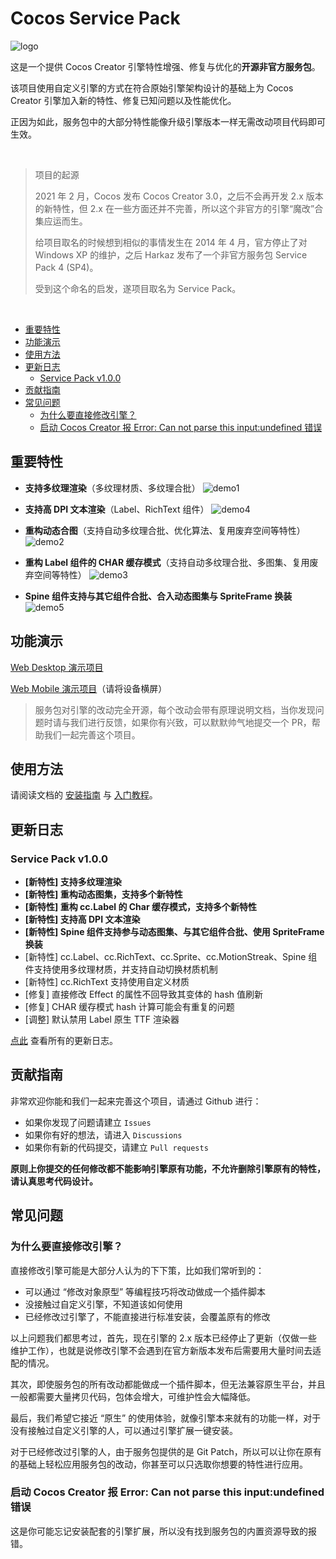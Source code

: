 # Cocos Service Pack

![logo](/docs/static/img/logo2.png)

这是一个提供 Cocos Creator 引擎特性增强、修复与优化的**开源非官方服务包**。

该项目使用自定义引擎的方式在符合原始引擎架构设计的基础上为 Cocos Creator 引擎加入新的特性、修复已知问题以及性能优化。

正因为如此，服务包中的大部分特性能像升级引擎版本一样无需改动项目代码即可生效。

<br>

> 项目的起源
> 
>2021 年 2 月，Cocos 发布 Cocos Creator 3.0，之后不会再开发 2.x 版本的新特性，但 2.x 在一些方面还并不完善，所以这个非官方的引擎“魔改”合集应运而生。
>
>给项目取名的时候想到相似的事情发生在 2014 年 4 月，官方停止了对 Windows XP 的维护，之后 Harkaz 发布了一个非官方服务包 Service Pack 4 (SP4)。
>
>受到这个命名的启发，遂项目取名为 Service Pack。

<br>

<!-- @import "[TOC]" {cmd="toc" depthFrom=2 depthTo=6 orderedList=false} -->

<!-- code_chunk_output -->

- [重要特性](#重要特性)
- [功能演示](#功能演示)
- [使用方法](#使用方法)
- [更新日志](#更新日志)
  - [Service Pack v1.0.0](#service-pack-v100)
- [贡献指南](#贡献指南)
- [常见问题](#常见问题)
  - [为什么要直接修改引擎？](#为什么要直接修改引擎)
  - [启动 Cocos Creator 报 Error: Can not parse this input:undefined 错误](#启动-cocos-creator-报-error-can-not-parse-this-inputundefined-错误)

<!-- /code_chunk_output -->

## 重要特性

- **支持多纹理渲染**（多纹理材质、多纹理合批）
  ![demo1](/docs/static/demo-imgs/demo1.png)

- **支持高 DPI 文本渲染**（Label、RichText 组件）
  ![demo4](/docs/static/demo-imgs/demo4.png)

- **重构动态合图**（支持自动多纹理合批、优化算法、复用废弃空间等特性）
  ![demo2](/docs/static/demo-imgs/demo2.png)

- **重构 Label 组件的 CHAR 缓存模式**（支持自动多纹理合批、多图集、复用废弃空间等特性）
  ![demo3](/docs/static/demo-imgs/demo3.png)

- **Spine 组件支持与其它组件合批、合入动态图集与 SpriteFrame 换装**
  ![demo5](/docs/static/demo-imgs/demo5.png)

## 功能演示

[Web Desktop 演示项目](https://smallmain.gitee.io/cocos-service-pack/demo/v1.0.0/web-desktop/index.html)

[Web Mobile 演示项目](https://smallmain.gitee.io/cocos-service-pack/demo/v1.0.0/web-mobile/index.html)（请将设备横屏）

> 服务包对引擎的改动完全开源，每个改动会带有原理说明文档，当你发现问题时请与我们进行反馈，如果你有兴致，可以默默帅气地提交一个 PR，帮助我们一起完善这个项目。

## 使用方法

请阅读文档的 [安装指南](https://smallmain.gitee.io/cocos-service-pack/docs/installation-guide/installation-intro) 与 [入门教程](https://smallmain.gitee.io/cocos-service-pack/docs/start-guide/start-guide-intro)。

## 更新日志

### Service Pack v1.0.0

- **[新特性] 支持多纹理渲染**
- **[新特性] 重构动态图集，支持多个新特性**
- **[新特性] 重构 cc.Label 的 Char 缓存模式，支持多个新特性**
- **[新特性] 支持高 DPI 文本渲染**
- **[新特性] Spine 组件支持参与动态图集、与其它组件合批、使用 SpriteFrame 换装**
- [新特性] cc.Label、cc.RichText、cc.Sprite、cc.MotionStreak、Spine 组件支持使用多纹理材质，并支持自动切换材质机制
- [新特性] cc.RichText 支持使用自定义材质
- [修复] 直接修改 Effect 的属性不回导致其变体的 hash 值刷新
- [修复] CHAR 缓存模式 hash 计算可能会有重复的问题
- [调整] 默认禁用 Label 原生 TTF 渲染器

[点此](https://smallmain.gitee.io/cocos-service-pack/docs/update-log) 查看所有的更新日志。

## 贡献指南

非常欢迎你能和我们一起来完善这个项目，请通过 Github 进行：

- 如果你发现了问题请建立 `Issues`
- 如果你有好的想法，请进入 `Discussions`
- 如果你有新的代码提交，请建立 `Pull requests`

**原则上你提交的任何修改都不能影响引擎原有功能，不允许删除引擎原有的特性，请认真思考代码设计。**

## 常见问题

### 为什么要直接修改引擎？

直接修改引擎可能是大部分人认为的下下策，比如我们常听到的：

- 可以通过 “修改对象原型” 等编程技巧将改动做成一个插件脚本
- 没接触过自定义引擎，不知道该如何使用
- 已经修改过引擎了，不能直接进行标准安装，会覆盖原有的修改

以上问题我们都思考过，首先，现在引擎的 2.x 版本已经停止了更新（仅做一些维护工作），也就是说修改引擎不会遇到在官方新版本发布后需要用大量时间去适配的情况。

其次，即使服务包的所有改动都能做成一个插件脚本，但无法兼容原生平台，并且一般都需要大量拷贝代码，包体会增大，可维护性会大幅降低。

最后，我们希望它接近 “原生” 的使用体验，就像引擎本来就有的功能一样，对于没有接触过自定义引擎的人，可以通过引擎扩展一键安装。

对于已经修改过引擎的人，由于服务包提供的是 Git Patch，所以可以让你在原有的基础上轻松应用服务包的改动，你甚至可以只选取你想要的特性进行应用。

### 启动 Cocos Creator 报 Error: Can not parse this input:undefined 错误

这是你可能忘记安装配套的引擎扩展，所以没有找到服务包的内置资源导致的报错。
